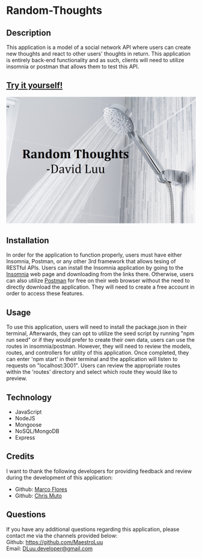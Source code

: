 # Random-Thoughts

## Description

This application is a model of a social network API where users can create new thoughts and react to other users' thoughts in return. This application is entirely back-end functionality and as such, clients will need to utilize insomnia or postman that allows them to test this API.

## [Try it yourself!](https://github.com/MaestroLuu/Random-Thoughts.git)

[![Watch the video](./assets/images/shower.jpg)](https://www.youtube.com/watch?v=G63aHBW0wmo)

## Installation

In order for the application to function properly, users must have either Insomnia, Postman, or any other 3rd framework that allows tesing of RESTful APIs. Users can install the Insomnia application by going to the [Insomnia](https://insomnia.rest/download) web page and downloading from the links there. Otherwise, users can also utilize [Postman](https://www.postman.com/) for free on their web browser without the need to directly download the application. They will need to create a free account in order to access these features. 

## Usage

To use this application, users will need to install the package.json in their terminal, Afterwards, they can opt to utilize the seed script by running "npm run seed" or if they would prefer to create their own data, users can use the routes in insomnia/postman. However, they will need to review the models, routes, and controllers for utility of this application. Once completed, they can enter 'npm start' in their terminal and the application will listen to requests on "localhost:3001". Users can review the appropriate routes within the 'routes' directory and select which route they would like to preview. 

## Technology

- JavaScript<br>
- NodeJS<br>
- Mongoose<br>
- NoSQL/MongoDB<br>
- Express

## Credits

I want to thank the following developers for providing feedback and review during the development of this application: <br>
- Github: [Marco Flores](https://github.com/JaggedComet/)
- Github: [Chris Muto](https://github.com/chrismuto)

## Questions

If you have any additional questions regarding this application, please contact me via the channels provided below:<br />
Github: https://github.com/MaestroLuu<br>
Email: DLuu.developer@gmail.com